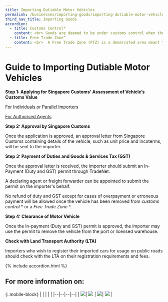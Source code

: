 ```yaml
---
title: Importing Dutiable Motor Vehicles 
permalink: /businesses/importing-goods/importing-dutiable-motor-vehicles
third_nav_title: Importing Goods
accordion:
  - title: Customs Control*
    content: <br> Goods are deemed to be under customs control when they are in any free trade zone, Government warehouse, licensed warehouse, bottling warehouse, post office or any place from which they may not be removed except with the permission of the proper officer of Singapore Customs. <br>
  - title: Free Trade Zone^
    content: <br>  A Free Trade Zone (FTZ) is a demarcated area meant to facilitate entrepot trade and transhipment activities; where goods may be landed, handled, stored, re-exported or brought into Singapore. Duties and/or GST are not levied on goods brought into the FTZ until they are removed from the FTZ for use or sale in Singapore. <br>
---
```


# Guide to Importing Dutiable Motor Vehicles

**Step 1: Applying for Singapore Customs’ Assessment of Vehicle’s Customs Value**

 [ For Individuals or Parallel Importers ](/businesses/importing-goods/importing-dutiable-motor-vehicles/guide-to-importing-dutiable-motor-vehicles/individuals-or-pi)

 [For Authorised Agents](/businesses/importing-goods/importing-dutiable-motor-vehicles/guide-to-importing-dutiable-motor-vehicles/authorised-agents)

**Step 2: Approval by Singapore Customs**

Once the application is approved, an approval letter from Singapore Customs containing details of the vehicle, such as unit price and incoterms, will be sent to the importer.

**Step 3: Payment of Duties and Goods & Services Tax (GST)**

Once the approval letter is received, the importer should submit an In-Payment (Duty and GST) permit through TradeNet.

A declaring agent or freight forwarder can be appointed to submit the permit on the importer's behalf.

No refund of duty and GST except for cases of overpayment or erroneous payment will be allowed once the vehicle has been removed from *customs control* * or a *Free Trade Zone* ^.

**Step 4: Clearance of Motor Vehicle**

Once the In-payment (Duty and GST) permit is approved, the importer may use the permit to remove the vehicle from the port or licensed warehouse.

**Check with Land Transport Authority (LTA)**

Importers who wish to register their imported cars for usage on public roads should check with the LTA on their registration requirements and fees.

{% include accordion.html %}

## For more information on: 

{:.mobile-block}
|  |  |  |  |
|--|--|--|--|
| [![](/images/IDMV1.jpg)](/businesses/importing-goods/importing-dutiable-motor-vehicles/establishing-the-customs-value)| [![](/images/IDMV2.jpg)](/businesses/importing-goods/importing-dutiable-motor-vehicles/duty-rates) |  [![](/images/IDMV3.jpg)](/businesses/importing-goods/importing-dutiable-motor-vehicles/good-and-services-tax-gst)| [![](/images/IDMV4.jpg)](/businesses/importing-goods/importing-dutiable-motor-vehicles/applying-for-singapore-customs-assessment-for-dutiable-motor-vehicles) |

